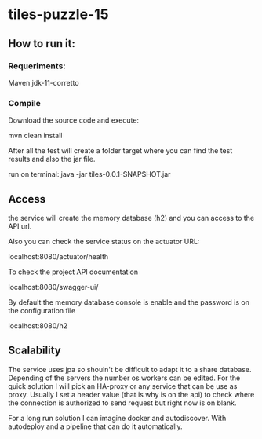 # tiles-puzzle-15

## How to run it:

### Requeriments:
Maven
jdk-11-corretto

### Compile

Download the source code and execute:

mvn clean install

After all the test will create a folder target where you can find the test results and also the jar file.

run on terminal:
java -jar tiles-0.0.1-SNAPSHOT.jar

## Access

the service will create the memory database (h2) and you can access to the API url.

Also you can check the service status on the actuator URL:

localhost:8080/actuator/health

To check the project API documentation

localhost:8080/swagger-ui/

By default the memory database console is enable and the password is on the configuration file

localhost:8080/h2

## Scalability

The service uses jpa so shouln't be difficult to adapt it to a share database. Depending of the servers the number os workers can be edited.
For the quick solution I will pick an HA-proxy or any service that can be use as proxy. Usually I set a header value (that is why is on the api) to check where the connection is authorized to send request but right now is on blank.

For a long run solution I can imagine docker and autodiscover. With autodeploy and a pipeline that can do it automatically.
